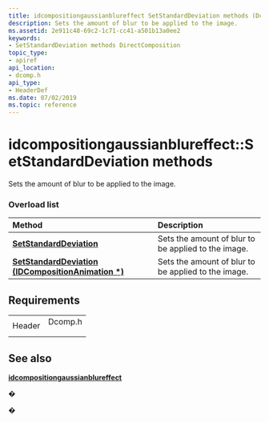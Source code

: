 ```yaml
---
title: idcompositiongaussianblureffect SetStandardDeviation methods (Dcomp.h)
description: Sets the amount of blur to be applied to the image.
ms.assetid: 2e911c48-69c2-1c71-cc41-a501b13a0ee2
keywords:
- SetStandardDeviation methods DirectComposition
topic_type:
- apiref
api_location:
- dcomp.h
api_type:
- HeaderDef
ms.date: 07/02/2019
ms.topic: reference
---
```


# idcompositiongaussianblureffect::SetStandardDeviation methods

Sets the amount of blur to be applied to the image.

### Overload list



| Method                                                                                                             | Description                                                    |
|:-------------------------------------------------------------------------------------------------------------------|:---------------------------------------------------------------|
| [**SetStandardDeviation**](/windows/win32/api/dcomp/nf-dcomp-idcompositiongaussianblureffect-setstandarddeviation(float))                               | Sets the amount of blur to be applied to the image.<br/> |
| [**SetStandardDeviation (IDCompositionAnimation \*)**](/windows/win32/api/dcomp/nf-dcomp-idcompositiongaussianblureffect-setstandarddeviation(idcompositionanimation)) | Sets the amount of blur to be applied to the image.<br/> |



## Requirements



|                   |                                                                                    |
|-------------------|------------------------------------------------------------------------------------|
| Header<br/> | <dl> <dt>Dcomp.h</dt> </dl> |



## See also

<dl> <dt>

[**idcompositiongaussianblureffect**](/windows/win32/api/dcomp/nn-dcomp-idcompositiongaussianblureffect)
</dt> </dl>

�

�